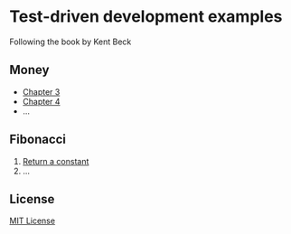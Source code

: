 # Test-driven development examples

Following the book by Kent Beck

## Money

* [Chapter 3](https://github.com/dmitrvk/tdd/commit/58e368758efd3772040410fcd814de81063e9a0f)
* [Chapter 4](https://github.com/dmitrvk/tdd/commit/dba46704ccaa7f0426874ee4344f13fd16b7eaa0)
* ...

## Fibonacci

1. [Return a constant](https://github.com/dmitrvk/tdd/commit/fd0082ba91200e751a2b38a9c0b81f376b1d528c)
1. ...

## License

[MIT License](https://github.com/dmitrvk/tdd/blob/main/LICENSE)
